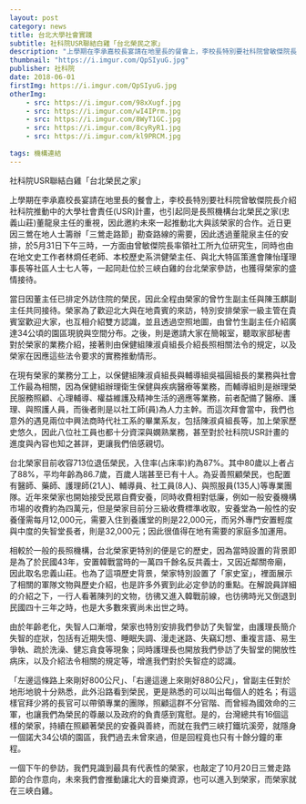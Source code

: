 ```yaml
---
layout: post
category: news
title: 台北大學社會實踐
subtitle: 社科院USR聯結白雞「台北榮民之家」
description: "上學期在李承嘉校長宴請在地里長的餐會上，李校長特別要社科院曾敏傑院長介紹社科院推動中的大學社會責任(USR)計畫，也引起同是長照機構台北榮民之家(忠義山莊)董龍泉主任的重視..."
thumbnail: "https://i.imgur.com/QpSIyuG.jpg"
publisher: 社科院
date: 2018-06-01
firstImg: https://i.imgur.com/QpSIyuG.jpg
otherImg:
    - src: https://i.imgur.com/98xXugf.jpg
    - src: https://i.imgur.com/wI4IPrm.jpg
    - src: https://i.imgur.com/8WyT1GC.jpg
    - src: https://i.imgur.com/8cyRyR1.jpg
    - src: https://i.imgur.com/kl9PRCM.jpg
    
tags: 機構連結
---
```


社科院USR聯結白雞「台北榮民之家」

上學期在李承嘉校長宴請在地里長的餐會上，李校長特別要社科院曾敏傑院長介紹社科院推動中的大學社會責任(USR)計畫，也引起同是長照機構台北榮民之家(忠義山莊)董龍泉主任的重視，因此邀約未來一起推動北大與該榮家的合作。近日更因三鶯在地人士籌辦「三鶯走路節」勘查路線的需要，因此透過董龍泉主任的安排，於5月31日下午三時，一方面由曾敏傑院長率領社工所九位研究生，同時也由在地文史工作者林烱任老師、本校歷史系洪健榮主任、與北大特區策進會陳怡瑾理事長等社區人士七人等，一起同赴位於三峽白雞的台北榮家參訪，也獲得榮家的盛情接待。

當日因董主任已排定外訪住院的榮民，因此全程由榮家的曾竹生副主任與陳玉麒副主任共同接待。榮家為了歡迎北大與在地貴賓的來訪，特別安排榮家一級主管在貴賓室歡迎大家，也互相介紹雙方認識，並且透過空照地圖，由曾竹生副主任介紹廣達34公頃的園區現貌與空間分布。之後，則是邀請大家在簡報室，聽取家部秘書對於榮家的業務介紹，接著則由保健組陳淑貞組長介紹長照相關法令的規定，以及榮家在因應這些法令要求的實務推動情形。

在現有榮家的業務分工上，以保健組陳淑貞組長與輔導組吳福圓組長的業務與社會工作最為相關，因為保健組辦理衛生保健與疾病醫療等業務，而輔導組則是辦理榮民服務照顧、心理輔導、權益維護及精神生活的適應等業務，前者配備了醫療、護理、與照護人員，而後者則是以社工師(員)為人力主幹。而這次拜會當中，我們也意外的遇見兩位中興法商時代社工系的畢業系友，包括陳淑貞組長等，加上榮家歷史悠久，因此八位社工員也都十分資深與嫻熟業務，甚至對於社科院USR計畫的進度與內容也知之甚詳，更讓我們倍感親切。

台北榮家目前收容713位退伍榮民，入住率(占床率)約為87%。其中80歲以上者占了88%，平均年齡為86.7歲，百歲人瑞甚至已有十人。為妥善照顧榮民，也配置有醫師、藥師、護理師(21人)、輔導員、社工員(8人)、與照服員(135人)等專業團隊。近年來榮家也開始接受民眾自費安養，同時收費相對低廉，例如一般安養機構市場的收費約為四萬元，但是榮家目前分三級收費標準收取，安養堂為一般性的安養僅需每月12,000元，需要入住到養護堂的則是22,000元，而另外專門安置輕度與中度的失智堂長者，則是32,000元；因此很值得在地有需要的家庭多加運用。

相較於一般的長照機構，台北榮家更特別的便是它的歷史，因為當時設置的背景即是為了於民國43年，安置韓戰當時的一萬四千餘名反共義士，又因近鄰關帝廟，因此取名忠義山莊。也為了這項歷史背景，榮家特別設置了「家史室」，裡面展示了相關的軍隊文物與歷史介紹，也是許多外賓到此必定參訪的重點。在解說員詳細的介紹之下，一行人看著陳列的文物，彷彿又進入韓戰前線，也彷彿時光又倒退到民國四十三年之時，也是大多數來賓尚未出世之時。

由於年齡老化，失智人口漸增，榮家也特別安排我們參訪了失智堂，由護理長簡介失智的症狀，包括有近期失憶、睡眠失調、漫走迷路、失竊幻想、重複言語、易生爭執、疏於洗澡、健忘貪食等現象；同時護理長也開放我們參訪了失智堂的開放性病床，以及介紹法令相關的規定等，增進我們對於失智症的認識。

「左邊這條路上來剛好800公尺」、「右邊這邊上來剛好880公尺」，曾副主任對於地形地貌十分熟悉，此外沿路看到榮民，更是熟悉的可以叫出每個人的姓名；有這樣官拜少將的長官可以帶領專業的團隊，照顧這群不分官階、而曾經為國效命的三軍，也讓我們為榮民的尊嚴以及政府的負責感到寬慰。是的，台灣總共有16個這樣的榮家，持續在照顧著榮民的安養與善終，而就在我們三峽打鐵坑溪旁，就隱身一個諾大34公頃的園區，我們過去未曾來過，但是回程竟也只有十餘分鐘的車程。

一個下午的參訪，我們見識到最具有代表性的榮家，也敲定了10月20日三鶯走路節的合作意向，未來我們會推動讓北大的音樂資源，也可以進入到榮家，而榮家就在三峽白雞。
